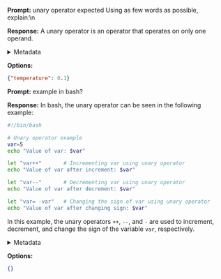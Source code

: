 **Prompt:**
unary operator expected
 Using as few words as possible, explain:\n

**Response:**
A unary operator is an operator that operates on only one operand.

<details><summary>Metadata</summary>

- Duration: 1254 ms
- Datetime: 2023-09-12T16:16:26.419360
- Model: gpt-3.5-turbo-0613

</details>

**Options:**
```json
{"temperature": 0.1}
```

**Prompt:**
example in bash?

**Response:**
In bash, the unary operator can be seen in the following example:

```bash
#!/bin/bash

# Unary operator example
var=5
echo "Value of var: $var"

let "var++"       # Incrementing var using unary operator
echo "Value of var after increment: $var"

let "var--"       # Decrementing var using unary operator
echo "Value of var after decrement: $var"

let "var= -var"   # Changing the sign of var using unary operator
echo "Value of var after changing sign: $var"
```

In this example, the unary operators `++`, `--`, and `-` are used to increment, decrement, and change the sign of the variable `var`, respectively.

<details><summary>Metadata</summary>

- Duration: 6205 ms
- Datetime: 2023-09-12T16:17:07.087090
- Model: gpt-3.5-turbo-0613

</details>

**Options:**
```json
{}
```

